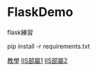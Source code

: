 # FlaskDemo
flask練習

pip install -r requirements.txt


[教學](https://devs.tw/post/448)
[IIS部屬1](https://medium.com/ai%E5%8F%8D%E6%96%97%E5%9F%8E/iis%E9%83%A8%E7%BD%B2python-web-%E4%BD%BF%E7%94%A8flask-89263dd8f945)
[IIS部屬2](https://hackmd.io/@YuXiangLiao/B1jdggdhd)